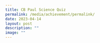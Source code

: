 ```yaml
---
title: CB Paul Science Quiz
permalink: /media/achievement/permalink/
date: 2023-04-14
layout: post
description: ""
image: ""
---
```


